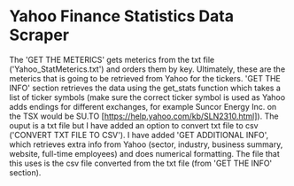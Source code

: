 # Yahoo Finance Statistics Data Scraper 

The 'GET THE METERICS' gets meterics from the txt file ('Yahoo_StatMeterics.txt') and orders them by key. Ultimately, these are the meterics that is going to be retrieved from Yahoo for the tickers. 'GET THE INFO' section retrieves the data using the get_stats function which takes a list of ticker symbols (make sure the correct ticker symbol is used as Yahoo adds endings for different exchanges, for example Suncor Energy Inc. on the TSX would be SU.TO [https://help.yahoo.com/kb/SLN2310.html]). The ouput is a txt file but I have added an option to convert txt file to csv ('CONVERT TXT FILE TO CSV'). I have added 'GET ADDITIONAL INFO', which retrieves extra info from Yahoo (sector, industry, business summary, website, full-time employees) and does numerical formatting. The file that this uses is the csv file converted from the txt file (from 'GET THE INFO' section).        
 
